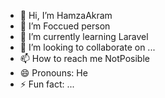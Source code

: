 - 👋 Hi, I’m HamzaAkram
- 👀 I’m Foccued person
- 🌱 I’m currently learning Laravel
- 💞️ I’m looking to collaborate on ...
- 📫 How to reach me NotPosible
- 😄 Pronouns: He
- ⚡ Fun fact: ...

<!---
HmzaAkram/HmzaAkram is a ✨ special ✨ repository because its `README.md` (this file) appears on your GitHub profile.
You can click the Preview link to take a look at your changes.
--->
